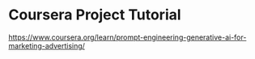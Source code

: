 # Coursera Project Tutorial

<https://www.coursera.org/learn/prompt-engineering-generative-ai-for-marketing-advertising/>